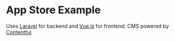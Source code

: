 # App Store Example
Uses [Laravel](https://laravel.com/docs/5.5) for backend and [Vue.js](https://vuejs.org/) for frontend. CMS powered by [Contentful](https://www.contentful.com/).
